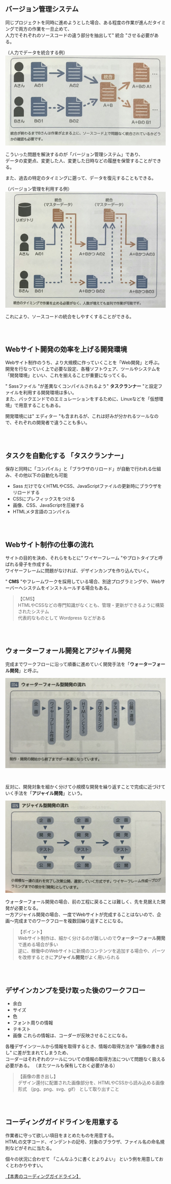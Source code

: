 

## バージョン管理システム 
同じプロジェクトを同時に進めようとした場合、ある程度の作業が進んだタイミングで両方の作業を一旦止めて、  
人力でそれぞれのソースコードの違う部分を抽出して" 統合 "させる必要がある。  

（人力でデータを統合する例）
![人力](images/0a507b3c-3fca-4fac-9d8e-308487afa2ae-0.jpg)

こういった問題を解決するのが「バージョン管理システム」であり、  
データの変更点、変更した人、変更した日時などの履歴を保管することができる。  

また、過去の特定のタイミングに遡って、データを復元することもできる。  

（バージョン管理を利用する例）
![システム](images/d2334717-7665-4c53-850a-ed4d78c418f4-0.jpg)

これにより、ソースコードの統合をしやすくすることができる。  

<br><br>

## Webサイト開発の効率を上げる開発環境
Webサイト制作のうち、より大規模に作っていくことを「Web開発」と呼ぶ。  
開発を行なっていく上で必要な設定、各種ソフトウェア、ツールやシステムを「開発環境」といい、これを揃えることが重要になってくる。  

" Sassファイル "が差異なくコンパイルされるよう" **タスクランナー** "と設定ファイルを利用する開発環境は多い。  
また、バックエンドでのエミュレーションをするために、Linuxなどを「仮想環境」で用意することもある。  

開発環境には" エディター "も含まれるが、これは好みが分かれるツールなので、それぞれの開発者で違うことも多い。

<br><br>

## タスクを自動化する 「タスクランナー」 
保存と同時に「コンパイル」と「ブラウザのリロード」が自動で行われる仕組み、その他以下の自動化も可能 
* Sass だけでなくHTMLやCSS、JavaScriptファイルの更新時にブラウザをリロードする
* CSSにプレフィックスをつける
* 画像、CSS、JavaScriptを圧縮する
* HTMLメタ言語のコンパイル

<br><br>

## Webサイト制作の仕事の流れ
サイトの目的を決め、それらをもとに" ワイヤーフレーム "やプロトタイプと呼ばれる骨子を作成する。  
ワイヤーフレームに問題がなければ、デザインカンプを作り込んでいく。  

" **CMS** "やフレームワークを採用している場合、別途プログラミングや、Webサーバーへシステムをインストルールする場合もある。  
>  【CMS】  
> HTMLやCSSなどの専門知識がなくとも、管理・更新ができるように構築されたシステム  
> 代表的なものとして Wordpress などがある  

<br><br>

## ウォーターフォール開発とアジャイル開発 
完成までワークフローに沿って順番に進めていく開発手法を「**ウォーターフォール開発**」と呼ぶ。  

![ウォーターフォール](images/7cbe0404-8b14-428a-aa60-98052595695e-0.jpg)  

<br>

反対に、開発対象を細かく分けて小規模な開発を繰り返すことで完成に近づけていく手法を「**アジャイル開発**」という。  

![アジャイル](images/7582f701-6415-47e8-8775-021553a7f138-0.jpg)

ウォーターフォール開発の場合、前の工程に戻ることは難しく、先を見据えた開発が必要となる。  
一方アジャイル開発の場合、一度でWebサイトが完成することはないので、企画〜完成までのワークフローを複数回繰り返すことになる。  

>  【ポイント】  
> Webサイト制作は、細かく分けるのが難しいので**ウォーターフォール開発**で進める場合が多い  
> 逆に、稼働中のWebサイトに新規のコンテンツを追加する場合や、パーツを改修するときに**アジャイル開発**がよく用いられる  

<br><br>

## デザインカンプを受け取った後のワークフロー 
* 余白
* サイズ
* 色
* フォント周りの情報
* テキスト
* 画像
これらの情報は、コーダーが反映させることになる。  

各種デザインツールから情報を取得するとき、情報の取得方法や "画像の書き出し" に差が生まれてしまうため、  
コーダーはそれぞれのツールについての情報の取得方法について問題なく扱える必要がある。  （またツールも保有しておく必要がある）  
>  【画像の書き出し】  
> デザイン還付に配置された画像部分を、HTMLやCSSから読み込める画像形式 （jpg、png、svg、gif） として取り出すこと  

<br><br>

## コーディングガイドラインを用意する 
作業者に守って欲しい項目をまとめたものを用意する。  
HTMLの文字コード、インデントの記号、対象のブラウザ、ファイル名の命名規則などがそれに当たる。  

個々の状況に合わせて 「こんなふうに書くとよりよい」 という例を用意しておくとわかりやすい。  

[【本書のコーディングガイドライン】](https://github.com/nori44/coding-guidelines)



